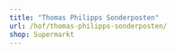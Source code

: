```yaml
---
title: "Thomas Philipps Sonderposten"
url: /hof/thomas-philipps-sonderposten/
shop: Supermarkt
---
```


